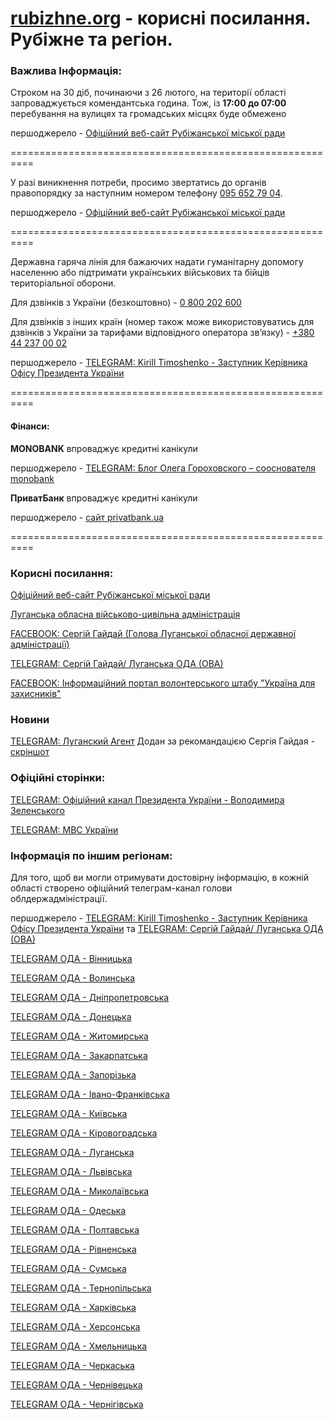 # [rubizhne.org](https://www.rubizhne.org) - корисні посилання. Рубіжне та регіон.


### Важлива Інформація:

Строком на 30 діб, починаючи з 26 лютого, на території області запроваджується комендантська година. Тож, із **17:00 до 07:00** перебування на вулицях та громадських місцях буде обмежено

першоджерело - [Офіційний веб-сайт Рубіжанської міської ради](https://rmr.gov.ua/novyny-ta-informaciya/vidsohodni-na-luhanshchyni-vvedeno-komendantsku-hodynu-z-1700-do-0700-serhiy-hayday/)

==========================================================

У разі виникнення потреби, просимо звертатись до органів правопорядку за наступним номером телефону [095 652 79 04](tel:+30956527904).

першоджерело - [Офіційний веб-сайт Рубіжанської міської ради](https://rmr.gov.ua/novyny-ta-informaciya/uvaha-meshkanci-mista/)

==========================================================

Державна гаряча лінія для бажаючих надати гуманітарну допомогу населенню або підтримати українських військових та бійців територіальної оборони.

Для дзвінків з України (безкоштовно) - [0 800 202 600](tel:0800202600)

Для дзвінків з інших країн (номер також може використовуватись для дзвінків з України за тарифами відповідного оператора зв’язку) - [+380 44 237 00 02](tel:+380442370002)

першоджерело - [TELEGRAM: Kirill Timoshenko - Заступник Керівника Офісу Президента України](https://t.me/kt20220224)

==========================================================
#### Фінанси:

**MONOBANK** впроваджує кредитні канікули

першоджерело - [TELEGRAM: Блог Олега Гороховского – сооснователя monobank](https://t.me/OGoMono)

**ПриватБанк** впроваджує кредитні канікули

першоджерело - [сайт privatbank.ua](https://privatbank.ua/news/2022/2/26/1547)


==========================================================

### Корисні посилання:

[Офіційний веб-сайт Рубіжанської міської ради](https://rmr.gov.ua) 

[Луганська обласна військово-цивільна адміністрація](http://loga.gov.ua/)  

[FACEBOOK: Сергій Гайдай (Голова Луганської обласної державної адміністрації)](https://uk-ua.facebook.com/sergey.gaidai.loga) 

[TELEGRAM: Сергій Гайдай/ Луганська ОДА (ОВА)](https://t.me/luhanskaVTSA)

[FACEBOOK: Інформаційний портал волонтерського штабу "Україна для захисників"](https://www.facebook.com/groups/997566197546611)

### Новини

[TELEGRAM: Луганский Агент](https://t.me/tvoy_region13) Додан за рекомандацією Сергія Гайдая - [скріншот](/images/proofs/proof_1.png)

### Офіційні сторінки:

[TELEGRAM: Офіційний канал Президента України - Володимира Зеленського](https://t.me/V_Zelenskiy_official)

[TELEGRAM: МВС України](https://t.me/mvs_ukraine)


### Інформація по іншим регіонам:

Для того, щоб ви могли отримувати достовірну інформацію, в кожній області створено офіційний телеграм-канал голови облдержадміністрації.

першоджерело - [TELEGRAM: Kirill Timoshenko - Заступник Керівника Офісу Президента України](https://t.me/kt20220224) та [TELEGRAM: Сергій Гайдай/ Луганська ОДА (ОВА)](https://t.me/luhanskaVTSA)

[TELEGRAM ОДА - Вінницька](https://t.me/vinnytskaODA)

[TELEGRAM ОДА - Волинська](https://t.me/volynskaODA)

[TELEGRAM ОДА - Дніпропетровська](https://t.me/dnipropetrovskaODA)

[TELEGRAM ОДА - Донецька](https://t.me/pavlokyrylenko_donoda)

[TELEGRAM ОДА - Житомирська](https://t.me/zhytomyrskaODA) 

[TELEGRAM ОДА - Закарпатська](https://t.me/zakarpatskaODA)

[TELEGRAM ОДА - Запорізька](https://t.me/starukhofficial)

[TELEGRAM ОДА - Івано-Франківська](https://t.me/onyshchuksvitlana)

[TELEGRAM ОДА - Київська](https://t.me/kyivoda)

[TELEGRAM ОДА - Кіровоградська](https://t.me/chornamary)

[TELEGRAM ОДА - Луганська](https://t.me/luhanskaVTSA)

[TELEGRAM ОДА - Львівська](https://t.me/kozytskyy_maksym_official)

[TELEGRAM ОДА - Миколаївська](https://t.me/mykolaivskaODA)

[TELEGRAM ОДА - Одеська](https://t.me/odeskaODA)

[TELEGRAM ОДА - Полтавська](https://t.me/DMYTROLUNIN) 

[TELEGRAM ОДА - Рівненська](https://t.me/s/vitalykoval8)

[TELEGRAM ОДА - Сумська](https://t.me/Zhyvytskyy)

[TELEGRAM ОДА - Тернопільська](https://t.me/ternopilskaODA)

[TELEGRAM ОДА - Харківська](https://t.me/synegubov)

[TELEGRAM ОДА - Херсонська](https://t.me/khersonskaODA) 

[TELEGRAM ОДА - Хмельницька](https://t.me/khmelnytskaODA) 

[TELEGRAM ОДА - Черкаська](https://t.me/AleksandrSkichko) 

[TELEGRAM ОДА - Чернівецька](https://t.me/chernivetskaODA)

[TELEGRAM ОДА - Чернігівська](https://t.me/chernigivskaODA)
